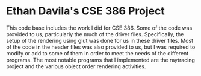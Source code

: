 # Ethan Davila's CSE 386 Project
This code base includes the work I did for CSE 386. Some of the code was provided to us, particularly the much of the driver files. Specifically, the setup of the rendering using glut was done for us in these driver files. Most of the code in the header files was also provided to us, but I was required to modify or add to some of them in order to meet the needs of the different programs. The most notable programs that I implemented are the raytracing project and the various object order rendering activities.
